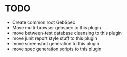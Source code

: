 # TODO

* Create common root GebSpec
* Move multi-browser gebspec to this plugin
* move between-test database cleansing to this plugin
* move junit report style stuff to this plugin
* move screenshot generation to this plugin
* move spec generation scripts to this plugin

